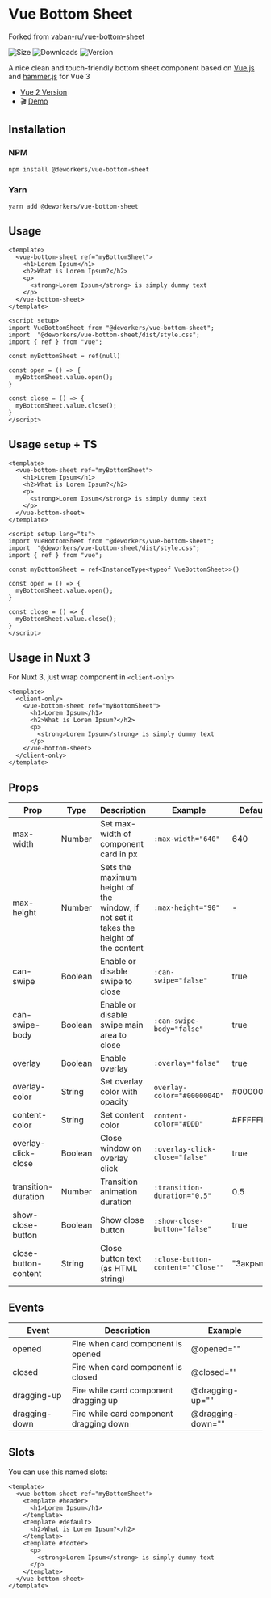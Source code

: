 # Vue Bottom Sheet 

Forked from [vaban-ru/vue-bottom-sheet](https://github.com/vaban-ru/vue-bottom-sheet)

![Size](https://img.shields.io/bundlephobia/minzip/@deworkers/vue-bottom-sheet)
![Downloads](https://img.shields.io/npm/dt/@deworkers/vue-bottom-sheet)
![Version](https://img.shields.io/npm/v/@deworkers/vue-bottom-sheet)


A nice clean and touch-friendly bottom sheet component based on [Vue.js](https://vuejs.org/) and [hammer.js](https://hammerjs.github.io/) for Vue 3

 - [Vue 2 Version](https://github.com/vaban-ru/vue-bottom-sheet-vue2) 
 - :clapper: [Demo](https://deworkers.github.io/vue-bottom-sheet/)

## Installation

### NPM

```
npm install @deworkers/vue-bottom-sheet
```

### Yarn

```
yarn add @deworkers/vue-bottom-sheet
```

## Usage

```vue
<template>
  <vue-bottom-sheet ref="myBottomSheet">
    <h1>Lorem Ipsum</h1>
    <h2>What is Lorem Ipsum?</h2>
    <p>
      <strong>Lorem Ipsum</strong> is simply dummy text
    </p>
  </vue-bottom-sheet>
</template>

<script setup>
import VueBottomSheet from "@deworkers/vue-bottom-sheet";
import  "@deworkers/vue-bottom-sheet/dist/style.css";
import { ref } from "vue";

const myBottomSheet = ref(null)

const open = () => {
  myBottomSheet.value.open();
}

const close = () => {
  myBottomSheet.value.close();
}
</script>
```

## Usage `setup` + TS

```vue
<template>
  <vue-bottom-sheet ref="myBottomSheet">
    <h1>Lorem Ipsum</h1>
    <h2>What is Lorem Ipsum?</h2>
    <p>
      <strong>Lorem Ipsum</strong> is simply dummy text
    </p>
  </vue-bottom-sheet>
</template>

<script setup lang="ts">
import VueBottomSheet from "@deworkers/vue-bottom-sheet";
import  "@deworkers/vue-bottom-sheet/dist/style.css";
import { ref } from "vue";

const myBottomSheet = ref<InstanceType<typeof VueBottomSheet>>()

const open = () => {
  myBottomSheet.value.open();
}

const close = () => {
  myBottomSheet.value.close();
}
</script>
```

## Usage in Nuxt 3

For Nuxt 3, just wrap component in `<client-only>`

```vue
<template>
  <client-only>
    <vue-bottom-sheet ref="myBottomSheet">
      <h1>Lorem Ipsum</h1>
      <h2>What is Lorem Ipsum?</h2>
      <p>
        <strong>Lorem Ipsum</strong> is simply dummy text
      </p>
    </vue-bottom-sheet>
  </client-only>
</template>
```

## Props

| Prop                | Type    | Description                                                                           | Example                          | Defaults  |
|---------------------|---------|---------------------------------------------------------------------------------------|----------------------------------|-----------|
| max-width           | Number  | Set max-width of component card in px                                                 | `:max-width="640"`               | 640       |
| max-height          | Number  | Sets the maximum height of the window, if not set it takes the height of the content  | `:max-height="90"`               | -         |
| can-swipe           | Boolean | Enable or disable swipe to close                                                      | `:can-swipe="false"`             | true      |
| can-swipe-body      | Boolean | Enable or disable swipe main area to close                                            | `:can-swipe-body="false"`        | true      |
| overlay             | Boolean | Enable overlay                                                                        | `:overlay="false"`               | true      |
| overlay-color       | String  | Set overlay color with opacity                                                        | `overlay-color="#0000004D"`      | #0000004D |
| content-color       | String  | Set content color                                                                     | `content-color="#DDD"`           | #FFFFFF   |
| overlay-click-close | Boolean | Close window on overlay click                                                         | `:overlay-click-close="false"`   | true      |
| transition-duration | Number  | Transition animation duration                                                         | `:transition-duration="0.5"`     | 0.5       |
| show-close-button   | Boolean | Show close button                                                                     | `:show-close-button="false"`     | true      |
| close-button-content| String  | Close button text (as HTML string)                                                    | `:close-button-content="'Сlose'"`| "Закрыть" |
## Events

| Event         | Description                               | Example               |
|---------------|-------------------------------------------|-----------------------|
| opened        | Fire when card component is opened        | @opened=""            |
| closed        | Fire when card component is closed        | @closed=""            |
| dragging-up   | Fire while card component dragging up     | @dragging-up=""       |
| dragging-down | Fire while card component dragging down   | @dragging-down=""     |

## Slots

You can use this named slots:

```vue
<template>
  <vue-bottom-sheet ref="myBottomSheet">
    <template #header>
      <h1>Lorem Ipsum</h1>
    </template>
    <template #default>
      <h2>What is Lorem Ipsum?</h2>
    </template>
    <template #footer>
      <p>
        <strong>Lorem Ipsum</strong> is simply dummy text
      </p>
    </template>
  </vue-bottom-sheet>
</template>
```
